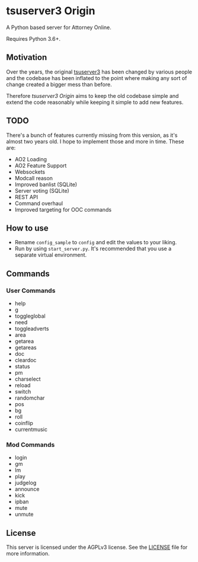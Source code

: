 # tsuserver3 Origin

A Python based server for Attorney Online.

Requires Python 3.6+.

## Motivation

Over the years, the original [tsuserver3](https://github.com/AttorneyOnlineVidya/tsuserver3) has been changed by various people and the codebase
has been inflated to the point where making any sort of change created a bigger mess than before.

Therefore *tsuserver3 Origin* aims to keep the old codebase simple and extend the code reasonably
while keeping it simple to add new features.

## TODO

There's a bunch of features currently missing from this version, as it's almost two years old.
I hope to implement those and more in time. These are:

* AO2 Loading
* AO2 Feature Support
* Websockets
* Modcall reason
* Improved banlist (SQLite)
* Server voting (SQLite)
* REST API
* Command overhaul
* Improved targeting for OOC commands


## How to use

* Rename `config_sample` to `config` and edit the values to your liking.  
* Run by using `start_server.py`. It's recommended that you use a separate virtual environment.

## Commands

### User Commands

* help
* g
* toggleglobal
* need
* toggleadverts
* area
* getarea
* getareas
* doc
* cleardoc
* status
* pm
* charselect
* reload
* switch
* randomchar
* pos
* bg
* roll
* coinflip
* currentmusic

### Mod Commands

* login
* gm
* lm
* play
* judgelog
* announce
* kick
* ipban
* mute
* unmute

## License

This server is licensed under the AGPLv3 license. See the
[LICENSE](LICENSE.md) file for more information.